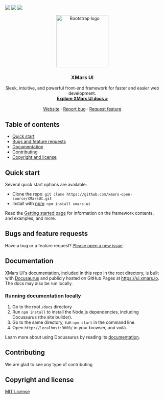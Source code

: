 <p align="center">
  <span>
    
   ![](https://github.com/DmitryOlkhovoi/XMarsUI/workflows/Build%20&%20Test/badge.svg)
   ![](https://github.com/DmitryOlkhovoi/XMarsUI/workflows/Node.js%20Package/badge.svg)
   ![](https://img.shields.io/npm/dw/xmars-ui)
    
  </span>
</p>
<p align="center">
  <a href="https://getbootstrap.com/">
    <img src="https://ui.xmars.io/img/logo.png" alt="Bootstrap logo" width="170">
  </a>
</p>

<h3 align="center">XMars UI</h3>

<p align="center">
  Sleek, intuitive, and powerful front-end framework for faster and easier web development.
  <br>
  <a href="https://ui.xmars.io/docs/introduction/getting-started"><strong>Explore XMars UI docs »</strong></a>
  <br>
  <br>
<a href="https://ui.xmars.io/">Website</a>
  ·
  <a href="https://github.com/xmars-open-source/XMarsUI/issues/new">Report bug</a>
  ·
  <a href="https://github.com/xmars-open-source/XMarsUI/issues/new">Request feature</a>
</p>


## Table of contents

- [Quick start](#quick-start)
- [Bugs and feature requests](#bugs-and-feature-requests)
- [Documentation](#documentation)
- [Contributing](#contributing)
- [Copyright and license](#copyright-and-license)

## Quick start

Several quick start options are available:

- Clone the repo: `git clone https://github.com/xmars-open-source/XMarsUI.git`
- Install with [npm](https://www.npmjs.com/): `npm install xmars-ui`

Read the [Getting started page](https://ui.xmars.io/docs/introduction/getting-started) for information on the framework contents, and examples, and more.

## Bugs and feature requests

Have a bug or a feature request? [Please open a new issue](https://github.com/xmars-open-source/XMarsUI/issues/new).


## Documentation

XMars UI's documentation, included in this repo in the root directory, is built with [Docusaurus](https://v2.docusaurus.io/) and publicly hosted on GitHub Pages at <https://ui.xmars.io>. The docs may also be run locally.

### Running documentation locally
1. Go to the root `/docs` directory
2. Run `npm install` to install the Node.js dependencies, including Docusaurus (the site builder).
3. Go to the same directory, run `npm start` in the command line.
4. Open `http://localhost:3000/` in your browser, and voilà.

Learn more about using Docusaurus by reading its [documentation](https://v2.docusaurus.io/docs/).

## Contributing
We are glad to see any type of contributing

## Copyright and license

[MIT License](https://github.com/xmars-open-source/XMarsUI/blob/master/LICENSE)
